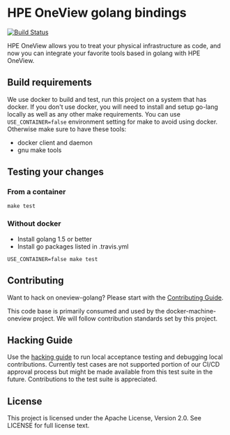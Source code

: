 # HPE OneView golang bindings

[![Build Status](https://travis-ci.org/HewlettPackard/oneview-golang.svg?branch=master)](https://travis-ci.org/HewlettPackard/oneview-golang)

HPE OneView allows you to treat your physical infrastructure as code, and now
you can integrate your favorite tools based in golang with HPE OneView.

## Build requirements
We use docker to build and test, run this project on a system that has docker. 
If you don't use docker, you will need to install and setup go-lang locally as
well as any other make requirements.  You can use `USE_CONTAINER=false` environment
setting for make to avoid using docker. Otherwise make sure to have these tools:
- docker client and daemon
- gnu make tools

## Testing your changes

### From a container
```
make test
```

### Without docker
* Install golang 1.5 or better
* Install go packages listed in .travis.yml
```
USE_CONTAINER=false make test
```

## Contributing

Want to hack on oneview-golang? Please start with the [Contributing Guide](https://github.com/Sheetal-R/docker-machine-oneview/blob/master/CONTRIBUTING.md).

This code base is primarily consumed and used by the docker-machine-oneview project.  We will follow contribution standards set by this project.

## Hacking Guide

Use the [hacking guide](HACKING.md) to run local acceptance testing and debugging local contributions.
Currently test cases are not supported portion of our CI/CD approval process but might be made available from this test suite in the future.   Contributions to the test suite is appreciated.

## License
This project is licensed under the Apache License, Version 2.0.  See LICENSE for full license text.